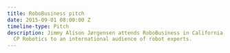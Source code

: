 ```yaml
---
title: RoboBusiness pitch
date: 2015-09-01 08:00:00 Z
timeline-type: Pitch
description: Jimmy Alison Jørgensen attends RoboBusiness in California where he pitches
  CP Robotics to an international audience of robot experts.
---
```

